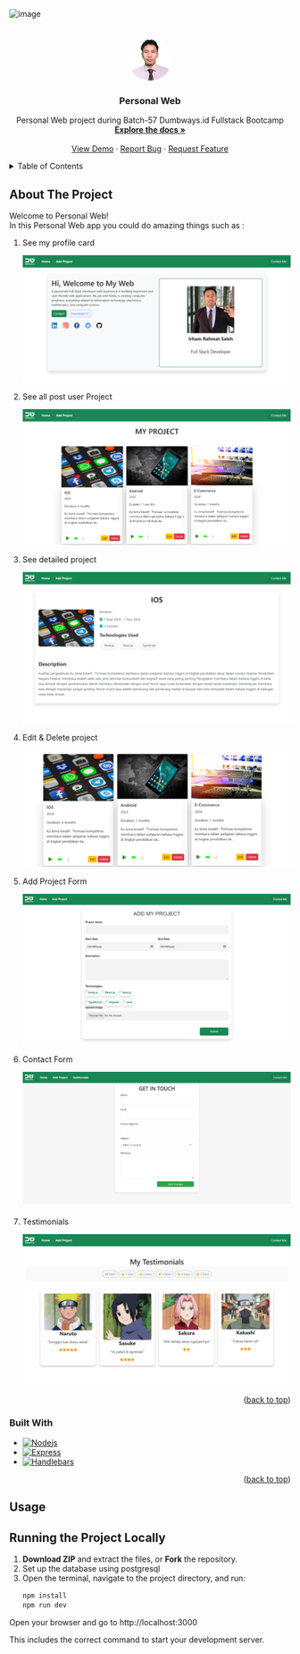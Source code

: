 <!-- Improved compatibility of back to top link: See: https://github.com/othneildrew/Best-README-Template/pull/73 -->
<a id="readme-top"></a>
<!--
*** Thanks for checking out the Best-README-Template. If you have a suggestion
*** that would make this better, please fork the repo and create a pull request
*** or simply open an issue with the tag "enhancement".
*** Don't forget to give the project a star!
*** Thanks again! Now go create something AMAZING! :D
-->



<!-- PROJECT SHIELDS -->
<!--
*** I'm using markdown "reference style" links for readability.
*** Reference links are enclosed in brackets [ ] instead of parentheses ( ).
*** See the bottom of this document for the declaration of the reference variables
*** for contributors-url, forks-url, etc. This is an optional, concise syntax you may use.
*** https://www.markdownguide.org/basic-syntax/#reference-style-links
-->
![image](https://github.com/user-attachments/assets/c6ea709f-709e-4fb2-9b0f-c08617d83432)




<!-- PROJECT LOGO -->
<br />
<div align="center">
  <a href="https://github.com/Irhamrahmatsaleh/b57personalweb">
    <img src="https://github.com/Irhamrahmatsaleh/b57personalweb/blob/main/assets/img/icon/1720260976635-fotor-bg-remover-2024091121330.png" style="border-radius: 50%; width: 80px; height: 80px;" alt="Logo">
  </a>
</div>

<h3 align="center">Personal Web</h3>

  <p align="center">
    Personal Web project during Batch-57 Dumbways.id Fullstack Bootcamp
    <br />
    <a href="https://github.com/Irhamrahmatsaleh/b57personalweb"><strong>Explore the docs »</strong></a>
    <br />
    <br />
    <a href="https://github.com/Irhamrahmatsaleh/b57personalweb">View Demo</a>
    ·
    <a href="#">Report Bug</a>
    ·
    <a href="#">Request Feature</a>
  </p>
</div>



<!-- TABLE OF CONTENTS -->
<details>
  <summary>Table of Contents</summary>
  <ol>
    <li>
      <a href="#about-the-project">About The Project</a>
      <ul>
        <li><a href="#built-with">Built With</a></li>
      </ul>
    </li>
    <li><a href="#usage">Usage</a></li>
    <li><a href="#contributing">Contributing</a></li>
    <li><a href="#contact">Contact</a></li>
  </ol>
</details>



<!-- ABOUT THE PROJECT -->
## About The Project
Welcome to Personal Web!<br>
In this Personal Web app you could do amazing things such as :
<ol>
<li>See my profile card</li>

![image](https://github.com/Irhamrahmatsaleh/b57personalweb/blob/main/assets/img/project-img/HOME.png)

<li>See all post user Project</li>

![image](https://github.com/Irhamrahmatsaleh/b57personalweb/blob/main/assets/img/project-img/USER-PROJECT.png)

<li>See detailed project</li>

![image](https://github.com/Irhamrahmatsaleh/b57personalweb/blob/main/assets/img/project-img/projectDetailNew.png)

<li>Edit & Delete project</li>

![image](https://github.com/Irhamrahmatsaleh/b57personalweb/blob/main/assets/img/project-img/EDIT%26DELETE.png)

<li>Add Project Form</li>

![image](https://github.com/Irhamrahmatsaleh/b57personalweb/blob/main/assets/img/project-img/ADD-PROJECT.png)

<li>Contact Form</li>

![image](https://github.com/Irhamrahmatsaleh/b57personalweb/blob/main/assets/img/project-img/CONTACT-FORM.png)

<li>Testimonials</li>

![image](https://github.com/Irhamrahmatsaleh/b57personalweb/blob/main/assets/img/project-img/testimonials.png)

</ol>
<p align="right">(<a href="#readme-top">back to top</a>)</p>

### Built With

* [![Nodejs][Nodejs-logo]][Nodejs-url]
* [![Express][Express-logo]][Express-url]
* [![Handlebars][Hbs-logo]][Hbs-url]


<p align="right">(<a href="#readme-top">back to top</a>)</p>

<!-- USAGE EXAMPLES -->
## Usage
## Running the Project Locally

1. **Download ZIP** and extract the files, or **Fork** the repository.
3. Set up the database using postgresql
3. Open the terminal, navigate to the project directory, and run:
   ```bash
   npm install
   npm run dev
<!--       -->
   Open your browser and go to http://localhost:3000

This includes the correct command to start your development server.


<!-- Logo Definitions -->
[Nodejs-logo]: https://img.shields.io/badge/Node.js-43853d?style=for-the-badge&logo=node.js&logoColor=white
[Nodejs-url]: https://nodejs.org/
[Express-logo]: https://img.shields.io/badge/Express.js-404D59?style=for-the-badge
[Express-url]: https://expressjs.com/
[Hbs-logo]: https://img.shields.io/badge/Handlebars.js-f0772b?style=for-the-badge&logo=handlebars.js&logoColor=white
[Hbs-url]: https://handlebarsjs.com/
